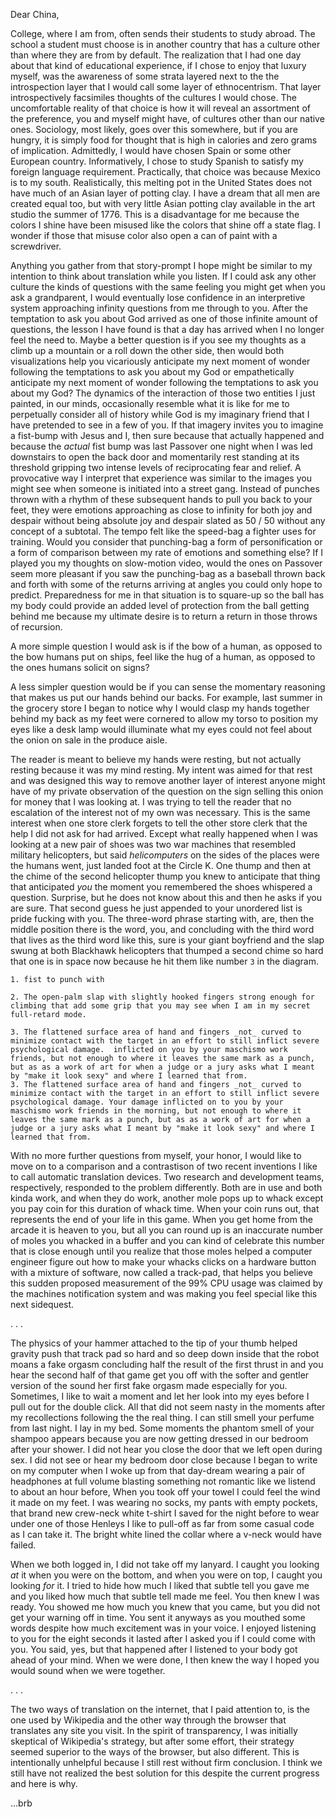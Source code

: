 Dear China,

College, where I am from, often sends their students to study abroad. The school a student must choose is in another country that has a culture other than where they are from by default. The realization that I had one day about that kind of educational experience, if I chose to enjoy that luxury myself, was the awareness of some strata layered next to the the introspection layer that I would call some layer of ethnocentrism. That layer introspectively facsimiles thoughts of the cultures I would chose. The uncomfortable reality of that choice is how it will reveal an assortment of the preference, you and myself might have, of cultures other than our native ones. Sociology, most likely, goes over this somewhere, but if you are hungry, it is simply food for thought that is high in calories and zero grams of implication. Admittedly, I would have chosen Spain or some other European country. Informatively, I chose to study Spanish to satisfy my foreign language requirement. Practically, that choice was because Mexico is to my south. Realistically, this melting pot in the United States does not have much of an Asian layer of potting clay. I have a dream that all men are created equal too, but with very little Asian potting clay available in the art studio the summer of 1776. This is a disadvantage for me because the colors I shine have been misused like the colors that shine off a state flag. I wonder if those that misuse color also open a can of paint with a screwdriver.

Anything you gather from that story-prompt I hope might be similar to my intention to think about translation while you listen. If I could ask any other culture the kinds of questions with the same feeling you might get when you ask a grandparent, I would eventually lose confidence in an interpretive system approaching infinity questions from me through to you. After the temptation to ask you about God arrived as one of those infinite amount of questions, the lesson I have found is that a day has arrived when I no longer feel the need to. Maybe a better question is if you see my thoughts as a climb up a mountain or a roll down the other side, then would both visualizations help you vicariously anticipate my next moment of wonder following the temptations to ask you about my God or empathetically anticipate my next moment of wonder following the temptations to ask you about my God? The dynamics of the interaction of those two entities I just painted, in our minds, occasionally resemble what it is like for me to perpetually consider all of history while God is my imaginary friend that I have pretended to see in a few of you. If that imagery invites you to imagine a fist-bump with Jesus and I, then sure because that actually happened and because the _actual_ fist bump was last Passover one night when I was led downstairs to open the back door and momentarily rest standing at its threshold gripping two intense levels of reciprocating fear and relief. A provocative way I interpret that experience was similar to the images you might see when someone is initiated into a street gang. Instead of punches thrown with a rhythm of these subsequent hands to pull you back to your feet, they were emotions approaching as close to infinity for both joy and despair without being absolute joy and despair slated as 50 / 50 without any concept of a subtotal. The tempo felt like the speed-bag a fighter uses for training. Would you consider that punching-bag a form of personification or a form of comparison between my rate of emotions and something else? If I played you my thoughts on slow-motion video, would the ones on Passover seem more pleasant if you saw the punching-bag as a baseball thrown back and forth with some of the returns arriving at angles you could only hope to predict. Preparedness for me in that situation is to square-up so the ball has my body could provide an added level of protection from the ball getting behind me because my ultimate desire is to return a return in those throws of recursion.

A more simple question I would ask is if the bow of a human, as opposed to the bow humans put on ships, feel like the hug of a human, as opposed to the ones humans solicit on signs?

A less simpler question would be if you can sense the momentary reasoning that makes us put our hands behind our backs. For example, last summer in the grocery store I began to notice why I would clasp my hands together behind my back as my feet were cornered to allow my torso to position my eyes like a desk lamp would illuminate what my eyes could not feel about the onion on sale in the produce aisle.

The reader is meant to believe my hands were resting, but not actually resting because it was my mind resting. My intent was aimed for that rest and was designed this way to remove another layer of interest anyone might have of my private observation of the question on the sign selling this onion for money that I was looking at. I was trying to tell the reader that no escalation of the interest not of my own was necessary. This is the same interest when one store clerk forgets to tell the other store clerk that the help I did not ask for had arrived. Except what really happened when I was looking at a new pair of shoes was two war machines that resembled military helicopters, but said _helicomputers_ on the sides of the places were the humans went, just landed foot at the Circle K. One thump and then at the chime of the second helicopter thump you knew to anticipate that thing that anticipated _you_ the moment you remembered the shoes whispered a question. Surprise, but he does not know about this and then he asks if you are sure. That second guess he just appended to your unordered list is pride fucking with you. The three-word phrase starting with, are, then the middle position there is the word, you, and concluding with the third word that lives as the third word like this, sure is your giant boyfriend and the slap swung at both Blackhawk helicopters that thumped a second chime so hard that one is in space now because he hit them like number `3` in the diagram.

```
1. fist to punch with

2. The open-palm slap with slightly hooked fingers strong enough for climbing that add some grip that you may see when I am in my secret full-retard mode.

3. The flattened surface area of hand and fingers _not_ curved to minimize contact with the target in an effort to still inflict severe psychological damage.  inflicted on you by your maschismo work friends, but not enough to where it leaves the same mark as a punch, but as as a work of art for when a judge or a jury asks what I meant by "make it look sexy" and where I learned that from.
3. The flattened surface area of hand and fingers _not_ curved to minimize contact with the target in an effort to still inflict severe psychological damage. Your damage inflicted on to you by your maschismo work friends in the morning, but not enough to where it leaves the same mark as a punch, but as as a work of art for when a judge or a jury asks what I meant by "make it look sexy" and where I learned that from.

```

With no more further questions from myself, your honor, I would like to move on to a comparison and a contrastison of two recent inventions I like to call automatic translation devices. Two research and development teams, respectively, responded to the problem differently. Both are in use and both kinda work, and when they do work, another mole pops up to whack except you pay coin for this duration of whack time. When your coin runs out, that represents the end of your life in this game. When you get home from the arcade it is heaven to you, but all you can round up is an inaccurate number of moles you whacked in a buffer and you can kind of celebrate this number that is close enough until you realize that those moles helped a computer engineer figure out how to make your whacks clicks on a hardware button with a mixture of software, now called a track-pad, that helps you believe this sudden proposed measurement of the 99% CPU usage was claimed by the machines notification system and was making you feel special like this next sidequest.

. . .

The physics of your hammer attached to the tip of your thumb helped gravity push that track pad so hard and so deep down inside that the robot moans a fake orgasm concluding half the result of the first thrust in and you hear the second half of that game get you off with the softer and gentler version of the sound her first fake orgasm made especially for you. Sometimes, I like to wait a moment and let her look into my eyes before I pull out for the double click. All that did not seem nasty in the moments after my recollections following the the real thing. I can still smell your perfume from last night. I lay in my bed. Some moments the phantom smell of your shampoo appears because you are now getting dressed in our bedroom after your shower. I did not hear you close the door that we left open during sex. I did not see or hear my bedroom door close because I began to write on my computer when I woke up from that day-dream wearing a pair of headphones at full volume blasting something not romantic like we listend to about an hour before, When you took off your towel I could feel the wind it made on my feet. I was wearing no socks, my pants with empty pockets, that brand new crew-neck white t-shirt I saved for the night before to wear under one of those Henleys I like to pull-off as far from some casual code as I can take it. The bright white lined the collar where a v-neck would have failed.

When we both logged in, I did not take off my lanyard. I caught you looking _at_ it when you were on the bottom, and when you were on top, I caught you looking _for_ it. I tried to hide how much I liked that subtle tell you gave me and you liked how much that subtle tell made me feel. You then knew I was ready. You showed me how much you knew that you came, but you did not get your warning off in time. You sent it anyways as you mouthed some words despite how much excitement was in your voice. I enjoyed listening to you for the eight seconds it lasted after I asked you if I could come with you. You said, yes, but that happened after I listened to your body got ahead of your mind. When we were done, I then knew the way I hoped you would sound when we were together.

. . .

The two ways of translation on the internet, that I paid attention to, is the one used by Wikipedia and the other way through the browser that translates any site you visit. In the spirit of transparency, I was initially skeptical of Wikipedia's strategy, but after some effort, their strategy seemed superior to the ways of the browser, but also different. This is intentionally unhelpful because I still rest without firm conclusion. I think we still have not realized the best solution for this despite the current progress and here is why.

...brb
